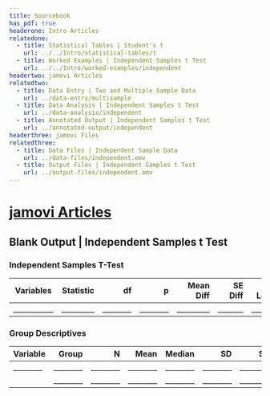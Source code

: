 ```yaml
---
title: Sourcebook
has_pdf: true
headerone: Intro Articles
relatedone:
  - title: Statistical Tables | Student's t
    url: ../../Intro/statistical-tables/t
  - title: Worked Examples | Independent Samples t Test
    url: ../../Intro/worked-examples/independent
headertwo: jamovi Articles
relatedtwo:
  - title: Data Entry | Two and Multiple Sample Data
    url: ../data-entry/multisample
  - title: Data Analysis | Independent Samples t Test
    url: ../data-analysis/independent
  - title: Annotated Output | Independent Samples t Test
    url: ../annotated-output/independent
headerthree: jamovi Files
relatedthree:
  - title: Data Files | Independent Sample Data
    url: ../data-files/independent.omv
  - title: Output Files | Independent Samples t Test
    url: ../output-files/independent.omv
---
```


# [jamovi Articles](../index.md)

## Blank Output | Independent Samples t Test

### Independent Samples T-Test

| Variables   | Statistic | df   | p    | Mean Diff | SE Diff | CI Lower | CI Upper | Cohen’s d |
|-------------|----------:|-----:|-----:|----------:|--------:|---------:|---------:|----------:|
| ___________ | _________ | ________ | ________ | _________ | _______ | ________ |    ________| _________ |

### Group Descriptives

| Variable | Group  | N   | Mean | Median | SD   | SE   |
|----------|-------:|----:|-----:|-------:|-----:|-----:|
| ________ | ________ | ________ | ________ | ________ | ________ | ________ |
|          | ________ | ________ | ________ | ________ | ________ | ________ |
